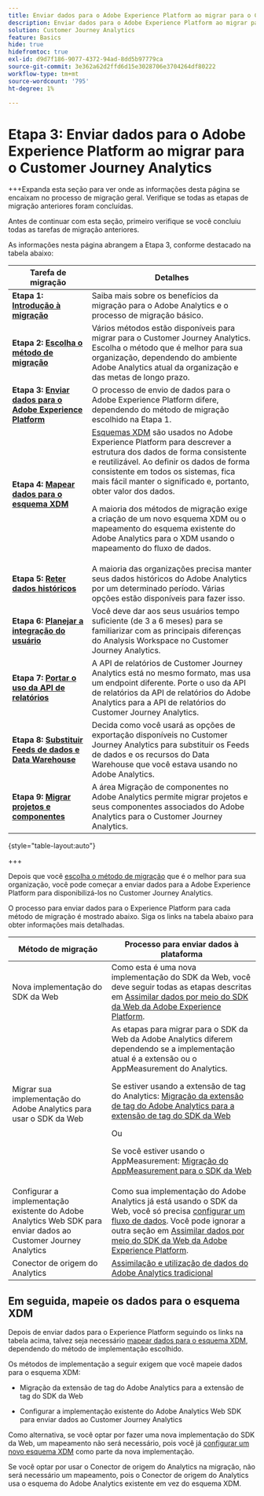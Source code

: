 ```yaml
---
title: Enviar dados para o Adobe Experience Platform ao migrar para o Customer Journey Analytics
description: Enviar dados para o Adobe Experience Platform ao migrar para o Customer Journey Analytics
solution: Customer Journey Analytics
feature: Basics
hide: true
hidefromtoc: true
exl-id: d9d7f186-9077-4372-94ad-8dd5b97779ca
source-git-commit: 3e362a62d2ffd6d15e3028706e3704264df80222
workflow-type: tm+mt
source-wordcount: '795'
ht-degree: 1%

---
```


# Etapa 3: Enviar dados para o Adobe Experience Platform ao migrar para o Customer Journey Analytics

+++Expanda esta seção para ver onde as informações desta página se encaixam no processo de migração geral. Verifique se todas as etapas de migração anteriores foram concluídas.

Antes de continuar com esta seção, primeiro verifique se você concluiu todas as tarefas de migração anteriores.

As informações nesta página abrangem a Etapa 3, conforme destacado na tabela abaixo:

| Tarefa de migração | Detalhes |
|---------|----------|
| **Etapa 1: [Introdução à migração](/help/getting-started/cja-migration/cja-migration-getstarted.md)** | Saiba mais sobre os benefícios da migração para o Adobe Analytics e o processo de migração básico. |
| **Etapa 2: [Escolha o método de migração](/help/getting-started/cja-migration/cja-migration-method.md)** | Vários métodos estão disponíveis para migrar para o Customer Journey Analytics. Escolha o método que é melhor para sua organização, dependendo do ambiente Adobe Analytics atual da organização e das metas de longo prazo. |
| <span class="preview">**Etapa 3: [Enviar dados para o Adobe Experience Platform](/help/getting-started/cja-migration/cja-migration-send-to-platform.md)**</span> | <span class="preview">O processo de envio de dados para o Adobe Experience Platform difere, dependendo do método de migração escolhido na Etapa 1.</span> |
| **Etapa 4: [Mapear dados para o esquema XDM](/help/getting-started/cja-migration/cja-migration-xdm.md)** | [Esquemas XDM](https://experienceleague.adobe.com/en/docs/experience-platform/xdm/home#xdm-schemas) são usados no Adobe Experience Platform para descrever a estrutura dos dados de forma consistente e reutilizável. Ao definir os dados de forma consistente em todos os sistemas, fica mais fácil manter o significado e, portanto, obter valor dos dados.<p>A maioria dos métodos de migração exige a criação de um novo esquema XDM ou o mapeamento do esquema existente do Adobe Analytics para o XDM usando o mapeamento do fluxo de dados.</p> |
| **Etapa 5: [Reter dados históricos](/help/getting-started/cja-migration/cja-migration-historical-data.md)** | A maioria das organizações precisa manter seus dados históricos do Adobe Analytics por um determinado período. Várias opções estão disponíveis para fazer isso. |
| **Etapa 6: [Planejar a integração do usuário](/help/getting-started/cja-migration/cja-migration-onboarding.md)** | Você deve dar aos seus usuários tempo suficiente (de 3 a 6 meses) para se familiarizar com as principais diferenças do Analysis Workspace no Customer Journey Analytics. |
| **Etapa 7: [Portar o uso da API de relatórios](/help/getting-started/cja-migration/cja-migration-api.md)** | A API de relatórios de Customer Journey Analytics está no mesmo formato, mas usa um endpoint diferente. Porte o uso da API de relatórios da API de relatórios do Adobe Analytics para a API de relatórios do Customer Journey Analytics. |
| **Etapa 8: [Substituir Feeds de dados e Data Warehouse](/help/getting-started/cja-migration/cja-migration-export-options.md)** | Decida como você usará as opções de exportação disponíveis no Customer Journey Analytics para substituir os Feeds de dados e os recursos do Data Warehouse que você estava usando no Adobe Analytics. |
| **Etapa 9: [Migrar projetos e componentes](/help/getting-started/cja-migration/cja-migration-projects.md)** | A área Migração de componentes no Adobe Analytics permite migrar projetos e seus componentes associados do Adobe Analytics para o Customer Journey Analytics. |

{style="table-layout:auto"}

+++


Depois que você [escolha o método de migração](#step-2-choose-your-customer-journey-analytics-migration-method) que é o melhor para sua organização, você pode começar a enviar dados para a Adobe Experience Platform para disponibilizá-los no Customer Journey Analytics.

O processo para enviar dados para o Experience Platform para cada método de migração é mostrado abaixo. Siga os links na tabela abaixo para obter informações mais detalhadas.

| Método de migração | Processo para enviar dados à plataforma |
|---------|----------|
| Nova implementação do SDK da Web | Como esta é uma nova implementação do SDK da Web, você deve seguir todas as etapas descritas em [Assimilar dados por meio do SDK da Web da Adobe Experience Platform](/help/data-ingestion/aepwebsdk.md). |
| Migrar sua implementação do Adobe Analytics para usar o SDK da Web | As etapas para migrar para o SDK da Web da Adobe Analytics diferem dependendo se a implementação atual é a extensão ou o AppMeasurement do Analytics. <p>Se estiver usando a extensão de tag do Analytics: [Migração da extensão de tag do Adobe Analytics para a extensão de tag do SDK da Web](https://experienceleague.adobe.com/en/docs/analytics/implementation/aep-edge/web-sdk/analytics-extension-to-web-sdk)</p><p>Ou</p><p>Se você estiver usando o AppMeasurement: [Migração do AppMeasurement para o SDK da Web](https://experienceleague.adobe.com/en/docs/analytics/implementation/aep-edge/web-sdk/appmeasurement-to-web-sdk) |
| Configurar a implementação existente do Adobe Analytics Web SDK para enviar dados ao Customer Journey Analytics | Como sua implementação do Adobe Analytics já está usando o SDK da Web, você só precisa [configurar um fluxo de dados](https://experienceleague.adobe.com/en/docs/analytics-platform/using/cja-data-ingestion/ingest-use-guides/edge-network/aepwebsdk#set-up-a-datastream). Você pode ignorar a outra seção em [Assimilar dados por meio do SDK da Web da Adobe Experience Platform](https://experienceleague.adobe.com/en/docs/analytics-platform/using/cja-data-ingestion/ingest-use-guides/edge-network/aepwebsdk). |
| Conector de origem do Analytics | [Assimilação e utilização de dados do Adobe Analytics tradicional](/help/data-ingestion/analytics.md) |

## Em seguida, mapeie os dados para o esquema XDM

Depois de enviar dados para o Experience Platform seguindo os links na tabela acima, talvez seja necessário [mapear dados para o esquema XDM](/help/getting-started/cja-migration/cja-migration-xdm.md), dependendo do método de implementação escolhido.

Os métodos de implementação a seguir exigem que você mapeie dados para o esquema XDM:

* Migração da extensão de tag do Adobe Analytics para a extensão de tag do SDK da Web

* Configurar a implementação existente do Adobe Analytics Web SDK para enviar dados ao Customer Journey Analytics

Como alternativa, se você optar por fazer uma nova implementação do SDK da Web, um mapeamento não será necessário, pois você já [configurar um novo esquema XDM](https://experienceleague.adobe.com/en/docs/analytics-platform/using/cja-data-ingestion/ingest-use-guides/edge-network/aepwebsdk#set-up-a-schema) como parte da nova implementação.

Se você optar por usar o Conector de origem do Analytics na migração, não será necessário um mapeamento, pois o Conector de origem do Analytics usa o esquema do Adobe Analytics existente em vez do esquema XDM.
